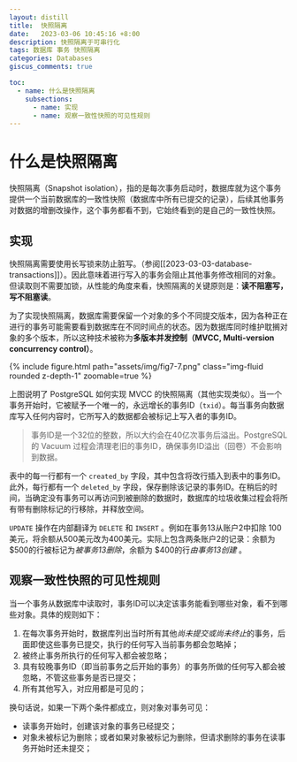 ```yaml
---
layout: distill
title:  快照隔离
date:   2023-03-06 10:45:16 +8:00
description: 快照隔离于可串行化
tags: 数据库 事务 快照隔离
categories: Databases
giscus_comments: true

toc:
  - name: 什么是快照隔离
    subsections:
      - name: 实现
      - name: 观察一致性快照的可见性规则
---
```


# 什么是快照隔离

快照隔离（Snapshot isolation），指的是每次事务启动时，数据库就为这个事务提供一个当前数据库的一致性快照（数据库中所有已提交的记录），后续其他事务对数据的增删改操作，这个事务都看不到，它始终看到的是自己的一致性快照。

## 实现

快照隔离需要使用长写锁来防止脏写。（参阅[[2023-03-03-database-transactions]]）。因此意味着进行写入的事务会阻止其他事务修改相同的对象。但读取则不需要加锁，从性能的角度来看，快照隔离的关键原则是：**读不阻塞写，写不阻塞读**。

为了实现快照隔离，数据库需要保留一个对象的多个不同提交版本，因为各种正在进行的事务可能需要看到数据库在不同时间点的状态。因为数据库同时维护耽搁对象的多个版本，所以这种技术被称为**多版本并发控制（MVCC, Multi-version concurrency control）**。

{% include figure.html path="assets/img/fig7-7.png" class="img-fluid rounded z-depth-1" zoomable=true %}

上图说明了 PostgreSQL 如何实现 MVCC 的快照隔离（其他实现类似）。当一个事务开始时，它被赋予一个唯一的，永远增长的事务ID（`txid`）。每当事务向数据库写入任何内容时，它所写入的数据都会被标记上写入者的事务ID。

> 事务ID是一个32位的整数，所以大约会在40亿次事务后溢出。PostgreSQL 的 Vacuum 过程会清理老旧的事务ID，确保事务ID溢出（回卷）不会影响到数据。

表中的每一行都有一个 `created_by` 字段，其中包含将改行插入到表中的事务ID。此外，每行都有一个 `deleted_by` 字段，保存删除该记录的事务ID。在稍后的时间，当确定没有事务可以再访问到被删除的数据时，数据库的垃圾收集过程会将所有带有删除标记的行移除，并释放空间。

`UPDATE` 操作在内部翻译为 `DELETE` 和 `INSERT` 。例如在事务13从账户2中扣除 100 美元，将余额从500美元改为400美元。实际上包含两条账户2的记录：余额为$500的行被标记为*被事务13删除*，余额为 $400的行*由事务13创建* 。

## 观察一致性快照的可见性规则

当一个事务从数据库中读取时，事务ID可以决定该事务能看到哪些对象，看不到哪些对象。具体的规则如下：

1. 在每次事务开始时，数据库列出当时所有其他*尚未提交或尚未终止*的事务，后面即使这些事务已提交，执行的任何写入当前事务都会忽略掉；
2. 被终止事务所执行的任何写入都会被忽略；
3. 具有较晚事务ID（即当前事务之后开始的事务）的事务所做的任何写入都会被忽略，不管这些事务是否已提交；
4. 所有其他写入，对应用都是可见的；

换句话说，如果一下两个条件都成立，则对象对事务可见：

* 读事务开始时，创建该对象的事务已经提交；
* 对象未被标记为删除；或者如果对象被标记为删除，但请求删除的事务在读事务开始时还未提交；


